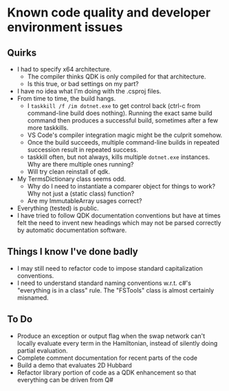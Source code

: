 # Known code quality and developer environment issues

## Quirks

* I had to specify x64 architecture.
  * The compiler thinks QDK is only compiled for that architecture.
  * Is this true, or bad settings on my part?
* I have no idea what I'm doing with the .csproj files.
* From time to time, the build hangs.
  * I `taskkill /f /im dotnet.exe` to get control back (ctrl-c from command-line build does nothing). Running the exact same build command then produces a successful build, sometimes after a few more taskkills.
  * VS Code's compiler integration magic might be the culprit somehow.
  * Once the build succeeds, multiple command-line builds in repeated succession result in repeated success.
  * taskkill often, but not always, kills multiple `dotnet.exe` instances. Why are there multiple ones running?
  * Will try clean reinstall of qdk.
* My TermsDictionary class seems odd.
  * Why do I need to instantiate a comparer object for things to work? Why not just a (static class) function?
  * Are my ImmutableArray usages correct?
* Everything (tested) is public.
* I have tried to follow QDK documentation conventions but have at times felt the need to invent new headings which may not be parsed correctly by automatic documentation software.

## Things I know I've done badly

* I may still need to refactor code to impose standard capitalization conventions.
* I need to understand standard naming conventions w.r.t. c#'s "everything is in a class" rule. The "FSTools" class is almost certainly misnamed.

## To Do

* Produce an exception or output flag when the swap network can't locally evaluate every term in the Hamiltonian, instead of silently doing partial evaluation.
* Complete comment documentation for recent parts of the code
* Build a demo that evaluates 2D Hubbard
* Refactor library portion of code as a QDK enhancement so that everything can be driven from Q#
